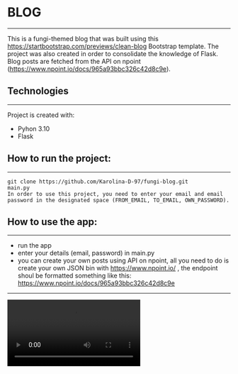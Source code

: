 # BLOG
---
This is a fungi-themed blog that was built using this https://startbootstrap.com/previews/clean-blog Bootstrap template. The project was also created in order to consolidate the knowledge of Flask. Blog posts are fetched from the API on npoint (https://www.npoint.io/docs/965a93bbc326c42d8c9e).

## Technologies
---
Project is created with: 
+ Pyhon 3.10
+ Flask

## How to run the project:
---
```
git clone https://github.com/Karolina-D-97/fungi-blog.git
main.py
In order to use this project, you need to enter your email and email password in the designated space (FROM_EMAIL, TO_EMAIL, OWN_PASSWORD).
```
## How to use the app:
---
+ run the app
+ enter your details (email, password) in main.py
+ you can create your own posts using API on npoint, all you need to do is create your own JSON bin with https://www.npoint.io/ , the endpoint shoul be formatted something like this: https://www.npoint.io/docs/965a93bbc326c42d8c9e
---
![FungiBlog](./readme_images/fungi_blog.mp4)